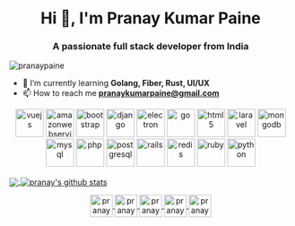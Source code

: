 <!--- ### Hi there 👋 --->

<!--
**pranaypaine/pranaypaine** is a ✨ _special_ ✨ repository because its `README.md` (this file) appears on your GitHub profile.

Here are some ideas to get you started:

- 🔭 I’m currently working on ...
- 🌱 I’m currently learning ...
- 👯 I’m looking to collaborate on ...
- 🤔 I’m looking for help with ...
- 💬 Ask me about ...
- 📫 How to reach me: ...
- 😄 Pronouns: ...
- ⚡ Fun fact: ...
-->
<h1 align="center">Hi 👋, I'm Pranay Kumar Paine</h1>
<h3 align="center">A passionate full stack developer from India</h3>
<p align="left"> <img src="https://komarev.com/ghpvc/?username=pranaypaine" alt="pranaypaine" /> </p>


- 🌱 I’m currently learning **Golang, Fiber, Rust, UI/UX**
- 📫 How to reach me **pranaykumarpaine@gmail.com**


<p align="center">
<img src="https://konpa.github.io/devicon/devicon.git/icons/vuejs/vuejs-original-wordmark.svg" alt="vuejs" width="50" height="50"/>
<img src="https://konpa.github.io/devicon/devicon.git/icons/amazonwebservices/amazonwebservices-original-wordmark.svg" alt="amazonwebservices" width="50" height="50"/> 
<img src="https://konpa.github.io/devicon/devicon.git/icons/bootstrap/bootstrap-plain.svg" alt="bootstrap" width="50" height="50"/>
<img src="https://konpa.github.io/devicon/devicon.git/icons/django/django-original.svg" alt="django" width="50" height="50"/> 
  <img src="https://konpa.github.io/devicon/devicon.git/icons/electron/electron-original.svg" alt="electron" width="50" height="50"/> 
  <img src="https://konpa.github.io/devicon/devicon.git/icons/go/go-original.svg" alt="go" width="50" height="50"/> 
  <img src="https://konpa.github.io/devicon/devicon.git/icons/html5/html5-original-wordmark.svg" alt="html5" width="50" height="50"/> 
  <img src="https://konpa.github.io/devicon/devicon.git/icons/laravel/laravel-plain-wordmark.svg" alt="laravel" width="50" height="50"/> 
  <img src="https://konpa.github.io/devicon/devicon.git/icons/mongodb/mongodb-original-wordmark.svg" alt="mongodb" width="50" height="50"/> 
  <img src="https://konpa.github.io/devicon/devicon.git/icons/mysql/mysql-original-wordmark.svg" alt="mysql" width="50" height="50"/> 
  <img src="https://konpa.github.io/devicon/devicon.git/icons/php/php-original.svg" alt="php" width="50" height="50"/> 
  <img src="https://konpa.github.io/devicon/devicon.git/icons/postgresql/postgresql-original-wordmark.svg" alt="postgresql" width="50" height="50"/> 
  <img src="https://konpa.github.io/devicon/devicon.git/icons/rails/rails-original-wordmark.svg" alt="rails" width="50" height="50"/> 
  <img src="https://konpa.github.io/devicon/devicon.git/icons/redis/redis-original-wordmark.svg" alt="redis" width="50" height="50"/> 
  <img src="https://konpa.github.io/devicon/devicon.git/icons/ruby/ruby-original-wordmark.svg" alt="ruby" width="50" height="50"/> 
  <img src="https://konpa.github.io/devicon/devicon.git/icons/python/python-original-wordmark.svg" alt="python" width="50" height="50"/>
</p>

<a href="https://github.com/pranaypaine">
  <img align="center" src="https://github-readme-stats.vercel.app/api/top-langs/?username=pranaypaine&show_icons=true&theme=light&hide_langs_below=1" />
</a>
<a href="https://github.com/pranaypaine">
 <img align="center" src="https://github-readme-stats.vercel.app/api?username=pranaypaine&show_icons=true&theme=light&line_height=27" alt="pranay's github stats"/>
</a>

<p align="center">
<a href="https://dev.to/pranaypaine" target="blank">
  <img align="center" src="https://cdn.jsdelivr.net/npm/simple-icons@3.0.1/icons/dev-dot-to.svg" alt="pranaypaine" height="40" width="40" />
</a>
<a href="https://twitter.com/pranaypaine" target="blank">
  <img align="center" src="https://cdn.jsdelivr.net/npm/simple-icons@3.0.1/icons/twitter.svg" alt="pranaypaine" height="40" width="40" />
</a>
<a href="https://linkedin.com/in/pranaykumarpaine" target="blank">
  <img align="center" src="https://cdn.jsdelivr.net/npm/simple-icons@3.0.1/icons/linkedin.svg" alt="pranaykumarpaine" height="40" width="40" />
</a>
<a href="https://fb.com/pranaykumarpaine" target="blank">
  <img align="center" src="https://cdn.jsdelivr.net/npm/simple-icons@3.0.1/icons/facebook.svg" alt="pranaykumarpaine" height="40" width="40" />
</a>
<a href="https://instagram.com/pranaypaine" target="blank">
  <img align="center" src="https://cdn.jsdelivr.net/npm/simple-icons@3.0.1/icons/instagram.svg" alt="pranaypaine" height="40" width="40" />
</a>
</p>
